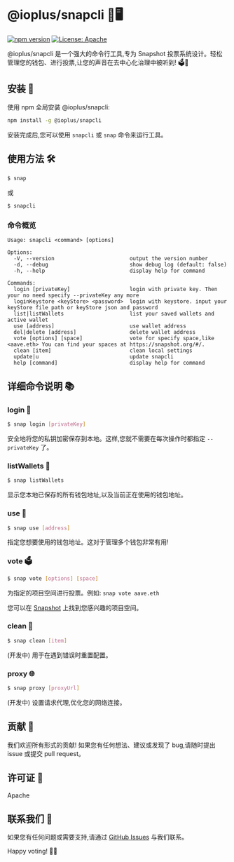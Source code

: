 # @ioplus/snapcli 📸🖥️

[![npm version](https://badge.fury.io/js/%40ioplus%2Fsnapcli.svg)](https://badge.fury.io/js/%40ioplus%2Fsnapcli)
[![License: Apache](https://img.shields.io/badge/License-Apache-yellow.svg)](https://opensource.org/license/apache-1-1)

@ioplus/snapcli 是一个强大的命令行工具,专为 Snapshot 投票系统设计。轻松管理您的钱包、进行投票,让您的声音在去中心化治理中被听到! 🗳️💪

## 安装 🚀

使用 npm 全局安装 @ioplus/snapcli:

```bash
npm install -g @ioplus/snapcli
```

安装完成后,您可以使用 `snapcli` 或 `snap` 命令来运行工具。

## 使用方法 🛠️

```bash
$ snap
```

或

```bash
$ snapcli
```

### 命令概览

```
Usage: snapcli <command> [options]

Options:
  -V, --version                        output the version number
  -d, --debug                          show debug log (default: false)
  -h, --help                           display help for command

Commands:
  login [privateKey]                   login with private key. Then your no need specify --privateKey any more
  loginKeystore <keyStore> <password>  login with keystore. input your keyStore file path or keyStore json and password
  list|listWallets                     list your saved wallets and active wallet
  use [address]                        use wallet address
  del|delete [address]                 delete wallet address
  vote [options] [space]               vote for specify space,like <aave.eth> You can find your spaces at https://snapshot.org/#/.
  clean [item]                         clean local settings
  update|u                             update snapcli
  help [command]                       display help for command
```

## 详细命令说明 📚

### login 🔐

```bash
$ snap login [privateKey]
```

安全地将您的私钥加密保存到本地。这样,您就不需要在每次操作时都指定 `--privateKey` 了。

### listWallets 👛

```bash
$ snap listWallets
```

显示您本地已保存的所有钱包地址,以及当前正在使用的钱包地址。

### use 🔄

```bash
$ snap use [address]
```

指定您想要使用的钱包地址。这对于管理多个钱包非常有用!

### vote 🗳️

```bash
$ snap vote [options] [space]
```

为指定的项目空间进行投票。例如: `snap vote aave.eth`

您可以在 [Snapshot](https://snapshot.org/#/) 上找到您感兴趣的项目空间。

### clean 🧹

```bash
$ snap clean [item]
```

(开发中) 用于在遇到错误时重置配置。

### proxy 🌐

```bash
$ snap proxy [proxyUrl]
```

(开发中) 设置请求代理,优化您的网络连接。

## 贡献 🤝

我们欢迎所有形式的贡献! 如果您有任何想法、建议或发现了 bug,请随时提出 issue 或提交 pull request。

## 许可证 📄

Apache

## 联系我们 📮

如果您有任何问题或需要支持,请通过 [GitHub Issues](https://github.com/yourusername/snapcli/issues) 与我们联系。

Happy voting! 🎉🚀